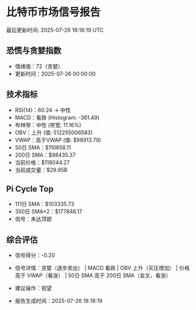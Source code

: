 # 比特币市场信号报告

最后更新时间: 2025-07-26 18:18:19 UTC

## 恐慌与贪婪指数
- 情绪值：72（贪婪）
- 更新时间：2025-07-26 00:00:00

## 技术指标
- RSI(14)：60.24 → 中性
- MACD：看跌 (Histogram: -361.49)
- 布林带：中性 (带宽: 11.16%)
- OBV：上升 (值: 512255006583)
- VWAP：高于VWAP (值: $98913.79)
- 50日 SMA：$110658.11
- 200日 SMA：$98435.37
- 当前价格：$118044.27
- 当前成交量：$29.95B

## Pi Cycle Top
- 111日 SMA：$103335.73
- 350日 SMA×2：$177846.17
- 信号：未达顶部

## 综合评估
- 信号得分：-0.20
- 信号详情：贪婪（逐步卖出） | MACD 看跌 | OBV 上升（买压增加） | 价格高于 VWAP（看涨） | 50日 SMA 高于 200日 SMA（金叉，看涨）
- 建议操作：观望

- 报告生成时间：2025-07-26 18:18:19